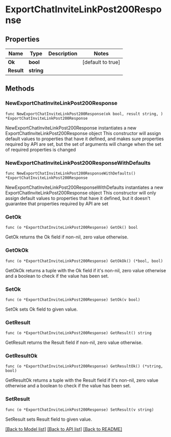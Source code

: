 # ExportChatInviteLinkPost200Response

## Properties

Name | Type | Description | Notes
------------ | ------------- | ------------- | -------------
**Ok** | **bool** |  | [default to true]
**Result** | **string** |  | 

## Methods

### NewExportChatInviteLinkPost200Response

`func NewExportChatInviteLinkPost200Response(ok bool, result string, ) *ExportChatInviteLinkPost200Response`

NewExportChatInviteLinkPost200Response instantiates a new ExportChatInviteLinkPost200Response object
This constructor will assign default values to properties that have it defined,
and makes sure properties required by API are set, but the set of arguments
will change when the set of required properties is changed

### NewExportChatInviteLinkPost200ResponseWithDefaults

`func NewExportChatInviteLinkPost200ResponseWithDefaults() *ExportChatInviteLinkPost200Response`

NewExportChatInviteLinkPost200ResponseWithDefaults instantiates a new ExportChatInviteLinkPost200Response object
This constructor will only assign default values to properties that have it defined,
but it doesn't guarantee that properties required by API are set

### GetOk

`func (o *ExportChatInviteLinkPost200Response) GetOk() bool`

GetOk returns the Ok field if non-nil, zero value otherwise.

### GetOkOk

`func (o *ExportChatInviteLinkPost200Response) GetOkOk() (*bool, bool)`

GetOkOk returns a tuple with the Ok field if it's non-nil, zero value otherwise
and a boolean to check if the value has been set.

### SetOk

`func (o *ExportChatInviteLinkPost200Response) SetOk(v bool)`

SetOk sets Ok field to given value.


### GetResult

`func (o *ExportChatInviteLinkPost200Response) GetResult() string`

GetResult returns the Result field if non-nil, zero value otherwise.

### GetResultOk

`func (o *ExportChatInviteLinkPost200Response) GetResultOk() (*string, bool)`

GetResultOk returns a tuple with the Result field if it's non-nil, zero value otherwise
and a boolean to check if the value has been set.

### SetResult

`func (o *ExportChatInviteLinkPost200Response) SetResult(v string)`

SetResult sets Result field to given value.



[[Back to Model list]](../README.md#documentation-for-models) [[Back to API list]](../README.md#documentation-for-api-endpoints) [[Back to README]](../README.md)


